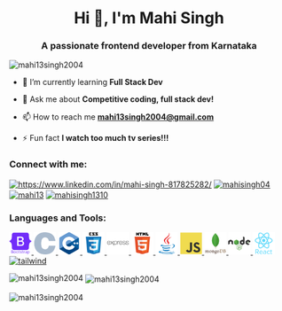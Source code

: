 <h1 align="center">Hi 👋, I'm Mahi Singh</h1>
<h3 align="center">A passionate frontend developer from Karnataka</h3>

<p align="left"> <img src="https://komarev.com/ghpvc/?username=mahi13singh2004&label=Profile%20views&color=0e75b6&style=flat" alt="mahi13singh2004" /> </p>

- 🌱 I’m currently learning **Full Stack Dev**

- 💬 Ask me about **Competitive coding, full stack dev!**

- 📫 How to reach me **mahi13singh2004@gmail.com**

- ⚡ Fun fact **I watch too much tv series!!!**

<h3 align="left">Connect with me:</h3>
<p align="left">
<a href="https://linkedin.com/in/https://www.linkedin.com/in/mahi-singh-817825282/" target="blank"><img align="center" src="https://raw.githubusercontent.com/rahuldkjain/github-profile-readme-generator/master/src/images/icons/Social/linked-in-alt.svg" alt="https://www.linkedin.com/in/mahi-singh-817825282/" height="30" width="40" /></a>
<a href="https://www.codechef.com/users/mahisingh04" target="blank"><img align="center" src="https://cdn.jsdelivr.net/npm/simple-icons@3.1.0/icons/codechef.svg" alt="mahisingh04" height="30" width="40" /></a>
<a href="https://codeforces.com/profile/mahi13" target="blank"><img align="center" src="https://raw.githubusercontent.com/rahuldkjain/github-profile-readme-generator/master/src/images/icons/Social/codeforces.svg" alt="mahi13" height="30" width="40" /></a>
<a href="https://www.leetcode.com/mahisingh1310" target="blank"><img align="center" src="https://raw.githubusercontent.com/rahuldkjain/github-profile-readme-generator/master/src/images/icons/Social/leet-code.svg" alt="mahisingh1310" height="30" width="40" /></a>
</p>

<h3 align="left">Languages and Tools:</h3>
<p align="left"> <a href="https://getbootstrap.com" target="_blank" rel="noreferrer"> <img src="https://raw.githubusercontent.com/devicons/devicon/master/icons/bootstrap/bootstrap-plain-wordmark.svg" alt="bootstrap" width="40" height="40"/> </a> <a href="https://www.cprogramming.com/" target="_blank" rel="noreferrer"> <img src="https://raw.githubusercontent.com/devicons/devicon/master/icons/c/c-original.svg" alt="c" width="40" height="40"/> </a> <a href="https://www.w3schools.com/cpp/" target="_blank" rel="noreferrer"> <img src="https://raw.githubusercontent.com/devicons/devicon/master/icons/cplusplus/cplusplus-original.svg" alt="cplusplus" width="40" height="40"/> </a> <a href="https://www.w3schools.com/css/" target="_blank" rel="noreferrer"> <img src="https://raw.githubusercontent.com/devicons/devicon/master/icons/css3/css3-original-wordmark.svg" alt="css3" width="40" height="40"/> </a> <a href="https://expressjs.com" target="_blank" rel="noreferrer"> <img src="https://raw.githubusercontent.com/devicons/devicon/master/icons/express/express-original-wordmark.svg" alt="express" width="40" height="40"/> </a> <a href="https://www.w3.org/html/" target="_blank" rel="noreferrer"> <img src="https://raw.githubusercontent.com/devicons/devicon/master/icons/html5/html5-original-wordmark.svg" alt="html5" width="40" height="40"/> </a> <a href="https://www.java.com" target="_blank" rel="noreferrer"> <img src="https://raw.githubusercontent.com/devicons/devicon/master/icons/java/java-original.svg" alt="java" width="40" height="40"/> </a> <a href="https://developer.mozilla.org/en-US/docs/Web/JavaScript" target="_blank" rel="noreferrer"> <img src="https://raw.githubusercontent.com/devicons/devicon/master/icons/javascript/javascript-original.svg" alt="javascript" width="40" height="40"/> </a> <a href="https://www.mongodb.com/" target="_blank" rel="noreferrer"> <img src="https://raw.githubusercontent.com/devicons/devicon/master/icons/mongodb/mongodb-original-wordmark.svg" alt="mongodb" width="40" height="40"/> </a> <a href="https://nodejs.org" target="_blank" rel="noreferrer"> <img src="https://raw.githubusercontent.com/devicons/devicon/master/icons/nodejs/nodejs-original-wordmark.svg" alt="nodejs" width="40" height="40"/> </a> <a href="https://reactjs.org/" target="_blank" rel="noreferrer"> <img src="https://raw.githubusercontent.com/devicons/devicon/master/icons/react/react-original-wordmark.svg" alt="react" width="40" height="40"/> </a> <a href="https://tailwindcss.com/" target="_blank" rel="noreferrer"> <img src="https://www.vectorlogo.zone/logos/tailwindcss/tailwindcss-icon.svg" alt="tailwind" width="40" height="40"/> </a> </p>

<p><img align="left" src="https://github-readme-stats.vercel.app/api/top-langs?username=mahi13singh2004&show_icons=true&locale=en&layout=compact" alt="mahi13singh2004" /></p>

<p>&nbsp;<img align="center" src="https://github-readme-stats.vercel.app/api?username=mahi13singh2004&show_icons=true&locale=en" alt="mahi13singh2004" /></p>

<p><img align="center" src="https://github-readme-streak-stats.herokuapp.com/?user=mahi13singh2004&" alt="mahi13singh2004" /></p>
